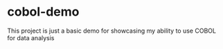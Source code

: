 # cobol-demo
This project is just a basic demo for showcasing my ability to use COBOL for data analysis
